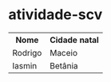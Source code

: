 # atividade-scv

<table>
  <tr>
    <th>Nome</th>
    <th>Cidade natal</th>
  </tr>
  <tr>
    <td>Rodrigo</td>
    <td>Maceio</td>
  </tr>
  <tr>
    <td>Iasmin</td>
    <td>Betânia</td>
  </tr>
</table>